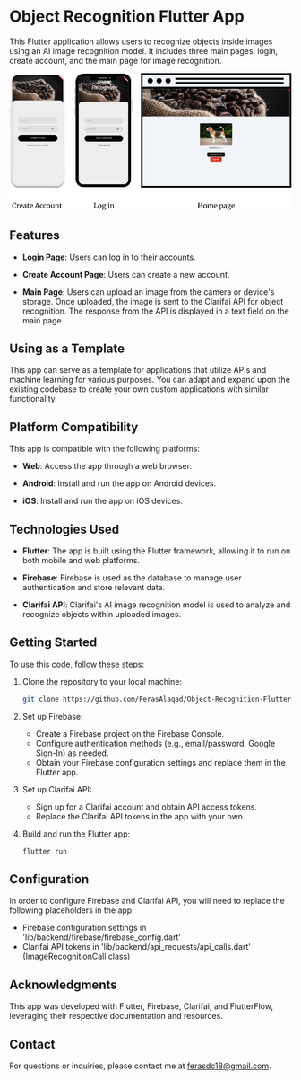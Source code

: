 # Object Recognition Flutter App

This Flutter application allows users to recognize objects inside images using an AI image recognition model. It includes three main pages: login, create account, and the main page for image recognition.

![App Screenshots](/screenshots/2.png)

## Features

- **Login Page**: Users can log in to their accounts.

- **Create Account Page**: Users can create a new account.

- **Main Page**: Users can upload an image from the camera or device's storage. Once uploaded, the image is sent to the Clarifai API for object recognition. The response from the API is displayed in a text field on the main page.

## Using as a Template
This app can serve as a template for applications that utilize APIs and machine learning for various purposes. You can adapt and expand upon the existing codebase to create your own custom applications with similar functionality.

## Platform Compatibility

This app is compatible with the following platforms:

- **Web**: Access the app through a web browser.

- **Android**: Install and run the app on Android devices.

- **iOS**: Install and run the app on iOS devices.

## Technologies Used

- **Flutter**: The app is built using the Flutter framework, allowing it to run on both mobile and web platforms.

- **Firebase**: Firebase is used as the database to manage user authentication and store relevant data.

- **Clarifai API**: Clarifai's AI image recognition model is used to analyze and recognize objects within uploaded images.

## Getting Started

To use this code, follow these steps:

1. Clone the repository to your local machine:

   ```bash
   git clone https://github.com/FerasAlaqad/Object-Recognition-Flutter-App.git
2. Set up Firebase:
    - Create a Firebase project on the Firebase Console.
    - Configure authentication methods (e.g., email/password, Google Sign-In) as needed.
    - Obtain your Firebase configuration settings and replace them in the Flutter app.
3. Set up Clarifai API:
    - Sign up for a Clarifai account and obtain API access tokens.
    - Replace the Clarifai API tokens in the app with your own.
4. Build and run the Flutter app:
  
   ```bash
   flutter run
## Configuration

In order to configure Firebase and Clarifai API, you will need to replace the following placeholders in the app:

  - Firebase configuration settings in 'lib/backend/firebase/firebase_config.dart'
  - Clarifai API tokens in 'lib/backend/api_requests/api_calls.dart' (ImageRecognitionCall class)
## Acknowledgments
This app was developed with Flutter, Firebase, Clarifai, and FlutterFlow, leveraging their respective documentation and resources.
## Contact
For questions or inquiries, please contact me at ferasdc18@gmail.com.
